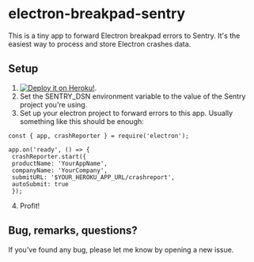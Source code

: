 # electron-breakpad-sentry

This is a tiny app to forward Electron breakpad errors to Sentry. It's the easiest way to process and store Electron crashes data.

## Setup

1. [![Deploy it on Heroku!](https://www.herokucdn.com/deploy/button.svg)](https://heroku.com/deploy).
2. Set the SENTRY_DSN environment variable to the value of the Sentry project you're using.
3. Set up your electron project to forward errors to this app. Usually something like this should be enough:
```
const { app, crashReporter } = require('electron');

app.on('ready', () => {
 crashReporter.start({
 productName: 'YourAppName',
 companyName: 'YourCompany',
 submitURL: '$YOUR_HEROKU_APP_URL/crashreport',
 autoSubmit: true
 });
```
4. Profit!

## Bug, remarks, questions?

If you've found any bug, please let me know by opening a new issue.

